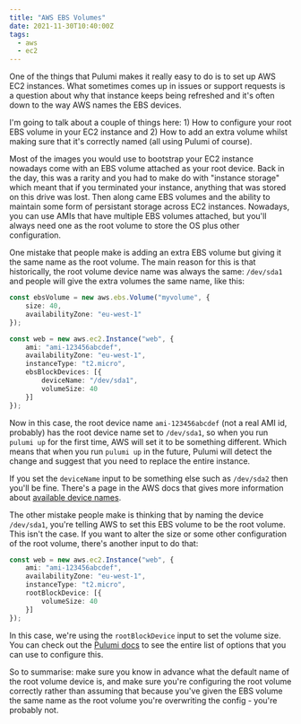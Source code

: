 ```yaml
---
title: "AWS EBS Volumes"
date: 2021-11-30T10:40:00Z
tags: 
  - aws
  - ec2
---
```


One of the things that Pulumi makes it really easy to do is to set up AWS EC2 instances. What sometimes comes up in issues or support requests is a question about why that instance keeps being refreshed and it's often down to the way AWS names the EBS devices. 

I'm going to talk about a couple of things here: 1) How to configure your root EBS volume in your EC2 instance and 2) How to add an extra volume whilst making sure that it's correctly named (all using Pulumi of course).

<!--more-->

Most of the images you would use to bootstrap your EC2 instance nowadays come with an EBS volume attached as your root device. Back in the day, this was a rarity and you had to make do with "instance storage" which meant that if you terminated your instance, anything that was stored on this drive was lost. Then along came EBS volumes and the ability to maintain some form of persistant storage across EC2 instances. Nowadays, you can use AMIs that have multiple EBS volumes attached, but you'll always need one as the root volume to store the OS plus other configuration.

One mistake that people make is adding an extra EBS volume but giving it the same name as the root volume. The main reason for this is that historically, the root volume device name was always the same: `/dev/sda1` and people will give the extra volumes the same name, like this:

```typescript
const ebsVolume = new aws.ebs.Volume("myvolume", {
    size: 40,
    availabilityZone: "eu-west-1"
});

const web = new aws.ec2.Instance("web", {
    ami: "ami-123456abcdef",
    availabilityZone: "eu-west-1",
    instanceType: "t2.micro",
    ebsBlockDevices: [{
        deviceName: "/dev/sda1",
        volumeSize: 40
    }]
});
```

Now in this case, the root device name `ami-123456abcdef` (not a real AMI id, probably) has the root device name set to `/dev/sda1`, so when you run `pulumi up` for the first time, AWS will set it to be something different. Which means that when you run `pulumi up` in the future, Pulumi will detect the change and suggest that you need to replace the entire instance. 

If you set the `deviceName` input to be something else such as `/dev/sda2` then you'll be fine. There's a page in the AWS docs that gives more information about [available device names](https://docs.aws.amazon.com/AWSEC2/latest/UserGuide/device_naming.html#available-ec2-device-names).

The other mistake people make is thinking that by naming the device `/dev/sda1`, you're telling AWS to set this EBS volume to be the root volume. This isn't the case. If you want to alter the size or some other configuration of the root volume, there's another input to do that:

```typescript
const web = new aws.ec2.Instance("web", {
    ami: "ami-123456abcdef",
    availabilityZone: "eu-west-1",
    instanceType: "t2.micro",
    rootBlockDevice: [{
        volumeSize: 40
    }]
});
```

In this case, we're using the `rootBlockDevice` input to set the volume size. You can check out the [Pulumi docs](https://www.pulumi.com/registry/packages/aws/api-docs/ec2/instance/#rootblockdevice_nodejs) to see the entire list of options that you can use to configure this.

So to summarise: make sure you know in advance what the default name of the root volume device is, and make sure you're configuring the root volume correctly rather than assuming that because you've given the EBS volume the same name as the root volume you're overwriting the config - you're probably not.